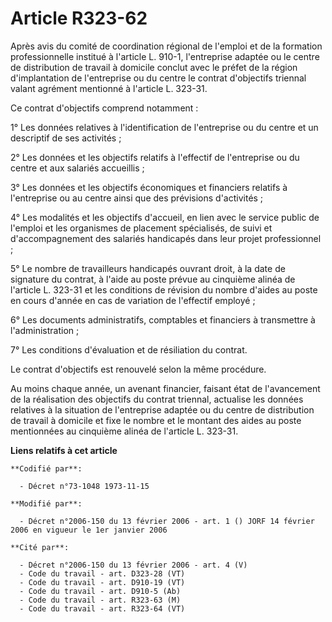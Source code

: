 # Article R323-62

Après avis du comité de coordination régional de l'emploi et de la formation professionnelle institué à l'article L. 910-1,
l'entreprise adaptée ou le centre de distribution de travail à domicile conclut avec le préfet de la région d'implantation de
l'entreprise ou du centre le contrat d'objectifs triennal valant agrément mentionné à l'article L. 323-31.

Ce contrat d'objectifs comprend notamment :

1° Les données relatives à l'identification de l'entreprise ou du centre et un descriptif de ses activités ;

2° Les données et les objectifs relatifs à l'effectif de l'entreprise ou du centre et aux salariés accueillis ;

3° Les données et les objectifs économiques et financiers relatifs à l'entreprise ou au centre ainsi que des prévisions
d'activités ;

4° Les modalités et les objectifs d'accueil, en lien avec le service public de l'emploi et les organismes de placement
spécialisés, de suivi et d'accompagnement des salariés handicapés dans leur projet professionnel ;

5° Le nombre de travailleurs handicapés ouvrant droit, à la date de signature du contrat, à l'aide au poste prévue au
cinquième alinéa de l'article L. 323-31 et les conditions de révision du nombre d'aides au poste en cours d'année en cas de
variation de l'effectif employé ;

6° Les documents administratifs, comptables et financiers à transmettre à l'administration ;

7° Les conditions d'évaluation et de résiliation du contrat.

Le contrat d'objectifs est renouvelé selon la même procédure.

Au moins chaque année, un avenant financier, faisant état de l'avancement de la réalisation des objectifs du contrat
triennal, actualise les données relatives à la situation de l'entreprise adaptée ou du centre de distribution de travail à
domicile et fixe le nombre et le montant des aides au poste mentionnées au cinquième alinéa de l'article L. 323-31.

**Liens relatifs à cet article**

	**Codifié par**:

	  - Décret n°73-1048 1973-11-15

	**Modifié par**:

	  - Décret n°2006-150 du 13 février 2006 - art. 1 () JORF 14 février 2006 en vigueur le 1er janvier 2006

	**Cité par**:

	  - Décret n°2006-150 du 13 février 2006 - art. 4 (V)
	  - Code du travail - art. D323-28 (VT)
	  - Code du travail - art. D910-19 (VT)
	  - Code du travail - art. D910-5 (Ab)
	  - Code du travail - art. R323-63 (M)
	  - Code du travail - art. R323-64 (VT)
